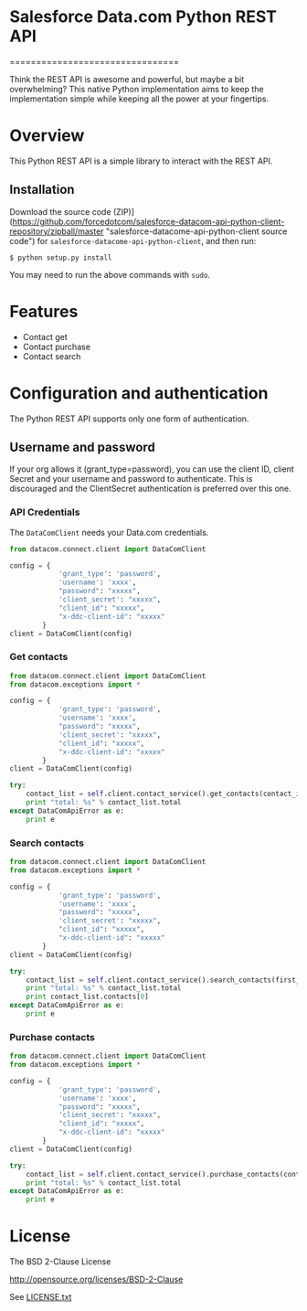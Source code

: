 # Salesforce Data.com Python REST API
================================

Think the REST API is awesome and powerful, but maybe a bit overwhelming? This native Python implementation aims to keep the implementation simple
while keeping all the power at your fingertips.

# Overview
This Python REST API is a simple library to interact with the REST API.


## Installation

Download the source code
(ZIP)](https://github.com/forcedotcom/salesforce-datacom-api-python-client-repository/zipball/master
 "salesforce-datacome-api-python-client source code") for `salesforce-datacome-api-python-client`, and then run:

    $ python setup.py install

You may need to run the above commands with `sudo`.

# Features
- Contact get
- Contact purchase
- Contact search

# Configuration and authentication
The Python REST API supports only one form of authentication.

## Username and password
If your org allows it (grant_type=password), you can use the client ID, client Secret and your username and password to authenticate.
This is discouraged and the ClientSecret authentication is preferred over this one.

### API Credentials

The `DataComClient` needs your Data.com credentials.

```python
from datacom.connect.client import DataComClient

config = {
            'grant_type': 'password',
            'username': 'xxxx',
            "password": "xxxxx",
            'client_secret': "xxxxx",
            "client_id": "xxxxx",
            "x-ddc-client-id": "xxxxx"
        }
client = DataComClient(config)
```

### Get contacts

```python
from datacom.connect.client import DataComClient
from datacom.exceptions import *

config = {
            'grant_type': 'password',
            'username': 'xxxx',
            "password": "xxxxx",
            'client_secret': "xxxxx",
            "client_id": "xxxxx",
            "x-ddc-client-id": "xxxxx"
        }
client = DataComClient(config)

try:
    contact_list = self.client.contact_service().get_contacts(contact_ids_list=['123'])
    print "total: %s" % contact_list.total
except DataComApiError as e:
    print e
```

### Search contacts

```python
from datacom.connect.client import DataComClient
from datacom.exceptions import *

config = {
            'grant_type': 'password',
            'username': 'xxxx',
            "password": "xxxxx",
            'client_secret': "xxxxx",
            "client_id": "xxxxx",
            "x-ddc-client-id": "xxxxx"
        }
client = DataComClient(config)

try:
    contact_list = self.client.contact_service().search_contacts(first_name="Bob", companyName="Microsoft")
    print "total: %s" % contact_list.total
    print contact_list.contacts[0]
except DataComApiError as e:
    print e
```

### Purchase contacts

```python
from datacom.connect.client import DataComClient
from datacom.exceptions import *

config = {
            'grant_type': 'password',
            'username': 'xxxx',
            "password": "xxxxx",
            'client_secret': "xxxxx",
            "client_id": "xxxxx",
            "x-ddc-client-id": "xxxxx"
        }
client = DataComClient(config)

try:
    contact_list = self.client.contact_service().purchase_contacts(contact_ids_list=['123'])
    print "total: %s" % contact_list.total
except DataComApiError as e:
    print e
```

# License
The BSD 2-Clause License

http://opensource.org/licenses/BSD-2-Clause

See [LICENSE.txt](./LICENSE.txt)